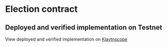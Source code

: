 # Election contract



## Deployed and verified implementation on Testnet
View deployed and verified implementation on [Klaytnscope](https://baobab.klaytnscope.com/account/0xc668e9230bA83aCA24d2C97B449E05a1278c9446?tabId=contractCode)
